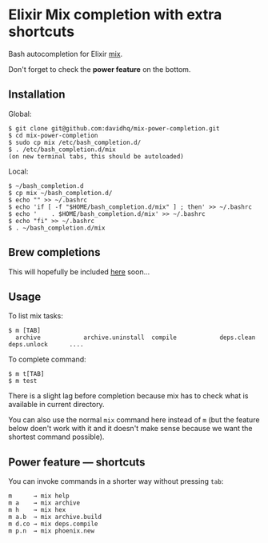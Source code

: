 Elixir Mix completion with extra shortcuts
==========================================

Bash autocompletion for Elixir [mix](http://elixir-lang.org/getting-started/mix-otp/introduction-to-mix.html).

Don't forget to check the **power feature** on the bottom.

## Installation

Global:

    $ git clone git@github.com:davidhq/mix-power-completion.git
    $ cd mix-power-completion
    $ sudo cp mix /etc/bash_completion.d/
    $ . /etc/bash_completion.d/mix
    (on new terminal tabs, this should be autoloaded)

Local:

    $ ~/bash_completion.d
    $ cp mix ~/bash_completion.d/
    $ echo "" >> ~/.bashrc
    $ echo 'if [ -f "$HOME/bash_completion.d/mix" ] ; then' >> ~/.bashrc
    $ echo '    . $HOME/bash_completion.d/mix' >> ~/.bashrc
    $ echo "fi" >> ~/.bashrc
    $ . ~/bash_completion.d/mix

## Brew completions

This will hopefully be included [here](https://github.com/Homebrew/homebrew-completions) soon...

## Usage

To list mix tasks:

    $ m [TAB]
      archive            archive.uninstall  compile            deps.clean         deps.unlock      ....

To complete command:

    $ m t[TAB]
    $ m test

There is a slight lag before completion because mix has to check what is available in current directory.

You can also use the normal `mix` command here instead of `m` (but the feature below doen't work with it and it doesn't make sense because we want the shortest command possible).

## Power feature — shortcuts

You can invoke commands in a shorter way without pressing `tab`:

    m      → mix help
    m a    → mix archive
    m h    → mix hex
    m a.b  → mix archive.build
    m d.co → mix deps.compile
    m p.n  → mix phoenix.new
